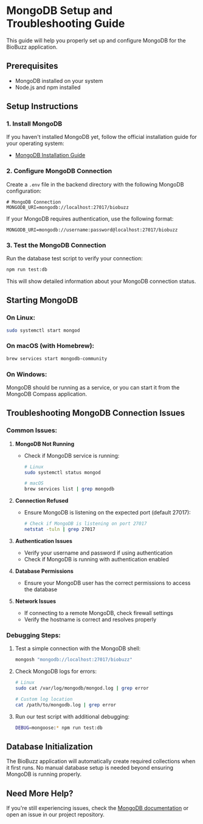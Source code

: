 # MongoDB Setup and Troubleshooting Guide

This guide will help you properly set up and configure MongoDB for the BioBuzz application.

## Prerequisites

- MongoDB installed on your system
- Node.js and npm installed

## Setup Instructions

### 1. Install MongoDB

If you haven't installed MongoDB yet, follow the official installation guide for your operating system:
- [MongoDB Installation Guide](https://docs.mongodb.com/manual/installation/)

### 2. Configure MongoDB Connection

Create a `.env` file in the backend directory with the following MongoDB configuration:

```
# MongoDB Connection
MONGODB_URI=mongodb://localhost:27017/biobuzz
```

If your MongoDB requires authentication, use the following format:

```
MONGODB_URI=mongodb://username:password@localhost:27017/biobuzz
```

### 3. Test the MongoDB Connection

Run the database test script to verify your connection:

```bash
npm run test:db
```

This will show detailed information about your MongoDB connection status.

## Starting MongoDB

### On Linux:
```bash
sudo systemctl start mongod
```

### On macOS (with Homebrew):
```bash
brew services start mongodb-community
```

### On Windows:
MongoDB should be running as a service, or you can start it from the MongoDB Compass application.

## Troubleshooting MongoDB Connection Issues

### Common Issues:

1. **MongoDB Not Running**
   - Check if MongoDB service is running:
     ```bash
     # Linux
     sudo systemctl status mongod
     
     # macOS
     brew services list | grep mongodb
     ```

2. **Connection Refused**
   - Ensure MongoDB is listening on the expected port (default 27017):
     ```bash
     # Check if MongoDB is listening on port 27017
     netstat -tuln | grep 27017
     ```

3. **Authentication Issues**
   - Verify your username and password if using authentication
   - Check if MongoDB is running with authentication enabled

4. **Database Permissions**
   - Ensure your MongoDB user has the correct permissions to access the database

5. **Network Issues**
   - If connecting to a remote MongoDB, check firewall settings
   - Verify the hostname is correct and resolves properly

### Debugging Steps:

1. Test a simple connection with the MongoDB shell:
   ```bash
   mongosh "mongodb://localhost:27017/biobuzz"
   ```

2. Check MongoDB logs for errors:
   ```bash
   # Linux
   sudo cat /var/log/mongodb/mongod.log | grep error
   
   # Custom log location
   cat /path/to/mongodb.log | grep error
   ```

3. Run our test script with additional debugging:
   ```bash
   DEBUG=mongoose:* npm run test:db
   ```

## Database Initialization

The BioBuzz application will automatically create required collections when it first runs. No manual database setup is needed beyond ensuring MongoDB is running properly.

## Need More Help?

If you're still experiencing issues, check the [MongoDB documentation](https://docs.mongodb.com/) or open an issue in our project repository. 